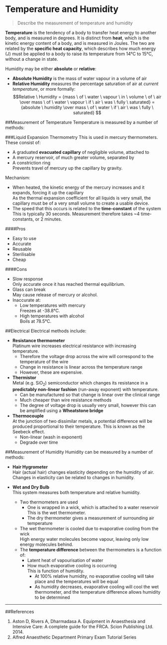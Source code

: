 # Temperature and Humidity

> Describe the measurement of temperature and humidity

**Temperature** is the tendency of a body to transfer heat energy to another body, and is measured in degrees. It is distinct from **heat**, which is the kinetic energy content of a body, and is measured in Joules. The two are related by the **specific heat capacity**, which describes how much energy (J) must be applied to a body to raise its temperature from 14°C to 15°C, without a change in state.

Humidity may be either **absolute** or **relative**:
* **Absolute Humidity** is the mass of water vapour in a volume of air
* **Relative Humidity** measures the percentage saturation of air at *current temperature*, or more formally: $$Relative \ Humidity = {mass \ of \ water \ vapour \ in \ volume \ of \ air \over mass \ of \ water \ vapour \ if \ air \ was \ fully \ saturated} = {absolute \ humidity \over mass \ of \ water \ if \ air \ was \ fully \ saturated} $$

##Measurement of Temperature
Temperature is measured by a number of methods:

###Liquid Expansion Thermometry
This is used in mercury thermometers. These consist of:
* A graduated **evacuated capillary** of negligible volume, attached to
* A mercury reservoir, of much greater volume, separated by
* A constriction ring  
Prevents travel of mercury up the capillary by gravity.

Mechanism:
* When heated, the kinetic energy of the mercury increases and it expands, forcing it up the capillary  
As the thermal expansion coefficient for all liquids is very small, the capillary must be of a very small volume to create a usable device.
* The speed that this occurs is related to the **time-constant** of the system  
This is typically 30 seconds. Measurement therefore takes ~4 time-constants, or 2 minutes.


####Pros
* Easy to use
* Accurate
* Reusable
* Sterilisable
* Cheap

####Cons
* Slow response  
Only accurate once it has reached thermal equilibrium.
* Glass can break  
May cause release of mercury or alcohol.
* Inaccurate at:
    * Low temperatures with mercury  
    Freezes at -38.8°C.
    * High temperatures with alcohol  
    Boils at 78.5°C. 

##Electrical
Electrical methods include:
* **Resistance thermometer**  
Platinum wire increases electrical resistance with increasing temperature.
    * Therefore the voltage drop across the wire will correspond to the temperature of the wire
    * Change in resistance is linear across the temperature range
    * However, these are expensive.
* **Thermistor**  
Metal (e.g. SiO<sub>2</sub>) semiconductor which changes its resistance in a **predictably non-linear fashion** (run-away exponent) with temperature.
    * Can be manufactured so that change is linear over the clinical range
    * Much cheaper than wire resistance methods
    * The degree of voltage drop is usually very small, however this can be amplified using a **Wheatstone bridge**
* **Thermocouple**  
At the junction of two dissimilar metals, a potential difference will be produced proportional to their temperature. This is known as the Seebeck effect.
    * Non-linear (wash in exponent)
    * Degrade over time


##Measurement of Humidity
Humidity can be measured by a number of methods:

* **Hair Hygrometer**  
Hair (actual hair) changes elasticity depending on the humidity of air. Changes in elasticity can be related to changes in humidity.

* **Wet and Dry Bulb**  
This system measures both temperature and relative humidity.
    * Two thermometers are used
        * One is wrapped in a wick, which is attached to a water reservoir  
        This is the wet thermometer.
        * The dry thermometer gives a measurement of surrounding air temperature
    * The wet thermometer is cooled due to evaporative cooling from the wick  
    High energy water molecules become vapour, leaving only low energy molecules behind.
    * The **temperature difference** between the thermometers is a function of:
        * Latent heat of vapourisation of water
        * How much evaporative cooling is occurring  
        This is function of humidity.
            * At 100% relative humidity, no evaporative cooling will take place and the temperatures will be equal
            * As humidity decreases, evaporative cooling will cool the wet thermometer, and the temperature difference allows humidity to be determined


---
##References
1. Aston D, Rivers A, Dharmadasa A. Equipment in Anaesthesia and Intensive Care: A complete guide for the FRCA. Scion Publishing Ltd. 2014.
2. Alfred Anaesthetic Department Primary Exam Tutorial Series